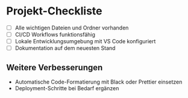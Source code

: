 # Projekt-Checkliste

- [ ] Alle wichtigen Dateien und Ordner vorhanden
- [ ] CI/CD Workflows funktionsfähig
- [ ] Lokale Entwicklungsumgebung mit VS Code konfiguriert
- [ ] Dokumentation auf dem neuesten Stand

## Weitere Verbesserungen
- Automatische Code-Formatierung mit Black oder Prettier einsetzen
- Deployment-Schritte bei Bedarf ergänzen
